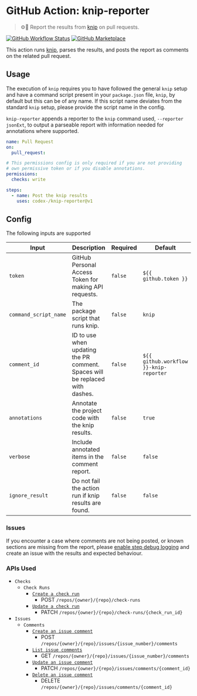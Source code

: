 # GitHub Action: knip-reporter

> ⚙️📄 Report the results from [knip](https://github.com/webpro/knip) on pull requests.

[![GitHub Workflow Status](https://img.shields.io/github/actions/workflow/status/codex-/knip-reporter/ci.yml?style=flat-square)](https://github.com/Codex-/knip-reporter/actions/workflows/ci.yml) [![GitHub Marketplace](https://img.shields.io/badge/Marketplace-knip–reporter-blue?style=flat-square&logo=github&link=https%3A%2F%2Fgithub.com%2Fmarketplace%2Factions%2Fawait-remote-run)](https://github.com/marketplace/actions/knip-reporter)

This action runs [knip](https://github.com/webpro/knip), parses the results, and posts the report as comments on the related pull request.

## Usage

The execution of `knip` requires you to have followed the general `knip` setup and have a command script present in your `package.json` file, `knip`, by default but this can be of any name. If this script name deviates from the standard `knip` setup, please provide the script name in the config.

`knip-reporter` appends a reporter to the `knip` command used, `--reporter jsonExt`, to output a parseable report with information needed for annotations where supported.

```yaml
name: Pull Request
on:
  pull_request:

# This permissions config is only required if you are not providing
# own permissive token or if you disable annotations.
permissions:
  checks: write

steps:
  - name: Post the knip results
    uses: codex-/knip-reporter@v1
```

## Config

The following inputs are supported

| Input                 | Description                                                                  | Required | Default                                |
| --------------------- | ---------------------------------------------------------------------------- | -------- | -------------------------------------- |
| `token`               | GitHub Personal Access Token for making API requests.                        | `false`  | `${{ github.token }}`                  |
| `command_script_name` | The package script that runs knip.                                           | `false`  | `knip`                                 |
| `comment_id`          | ID to use when updating the PR comment. Spaces will be replaced with dashes. | `false`  | `${{ github.workflow }}-knip-reporter` |
| `annotations`         | Annotate the project code with the knip results.                             | `false`  | `true`                                 |
| `verbose`             | Include annotated items in the comment report.                               | `false`  | `false`                                |
| `ignore_result`       | Do not fail the action run if knip results are found.                        | `false`  | `false`                                |

### Issues

If you encounter a case where comments are not being posted, or known sections are missing from the report, please [enable step debug logging](https://docs.github.com/en/actions/monitoring-and-troubleshooting-workflows/enabling-debug-logging#enabling-step-debug-logging) and create an issue with the results and expected behaviour.

### APIs Used

- `Checks`
  - `Check Runs`
    - [`Create a check run`](https://docs.github.com/en/rest/checks/runs#create-a-check-run)
      - POST `/repos/{owner}/{repo}/check-runs`
    - [`Update a check run`](https://docs.github.com/en/rest/checks/runs#update-a-check-run)
      - PATCH `/repos/{owner}/{repo}/check-runs/{check_run_id}`
- `Issues`
  - `Comments`
    - [`Create an issue comment`](https://docs.github.com/en/rest/issues/comments#create-an-issue-comment)
      - POST `/repos/{owner}/{repo}/issues/{issue_number}/comments`
    - [`List issue comments`](https://docs.github.com/en/rest/issues/comments#list-issue-comments)
      - GET `/repos/{owner}/{repo}/issues/{issue_number}/comments`
    - [`Update an issue comment`](https://docs.github.com/en/rest/issues/comments#update-an-issue-comment)
      - PATCH `/repos/{owner}/{repo}/issues/comments/{comment_id}`
    - [`Delete an issue comment`](https://docs.github.com/en/rest/issues/comments#delete-an-issue-comment)
      - DELETE `/repos/{owner}/{repo}/issues/comments/{comment_id}`
